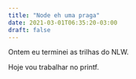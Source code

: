 ```yaml
---
title: "Node eh uma praga"
date: 2021-03-01T06:35:20-03:00
draft: false
---
```


Ontem eu terminei as trilhas do NLW.

Hoje vou trabalhar no printf.
